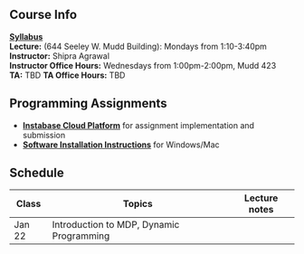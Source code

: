 ## Course Info

**[Syllabus](Reinforcement%20Learning%20course%20syllabus.pdf)**\
**Lecture:** (644 Seeley W. Mudd Building): Mondays from 1:10-3:40pm\
**Instructor:** Shipra Agrawal\
**Instructor Office Hours:** Wednesdays from 1:00pm-2:00pm, Mudd 423\
**TA:** TBD
**TA Office Hours:** TBD

## Programming Assignments
* **[Instabase Cloud Platform](cloud.md)** 
for assignment implementation and submission
* **[Software Installation Instructions](installation.md)**
for Windows/Mac

## Schedule

| Class|Topics|  Lecture notes |
|------|------|----------------|
|Jan 22    | Introduction to MDP, Dynamic Programming     |                |
